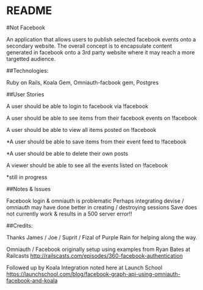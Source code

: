 # README
#Not Facebook 

An application that allows users to publish selected facebook events onto a secondary website.
The overall concept is to encapsulate content generated in facebook onto a 3rd party website where it may reach a more targetted audience.

##Technologies: 

Ruby on Rails, Koala Gem, Omniauth-facbook gem, Postgres

##User Stories

A user should be able to login to facebook via !facebook

A user should be able to see items from their facebook events on !facebook

A user should be able to view all items posted on !facebook

*A user should be able to save items from their event feed to !facebook

*A user should be able to delete their own posts

A viewer should be able to see all the events listed on !facebook


*still in progress

##Notes & Issues

Facebook login & omniauth is problematic
Perhaps integrating devise / omniauth may have done better in creating / destroying sessions
Save does not currently work & results in a 500 server error!!


##Credits:

Thanks James / Joe / Suprit / Fizal of Purple Rain for helping along the way.


Omniauth / Facebook originally setup using examples from 
Ryan Bates at Railcasts 
http://railscasts.com/episodes/360-facebook-authentication

Followed up by Koala Integration noted here at Launch School
https://launchschool.com/blog/facebook-graph-api-using-omniauth-facebook-and-koala
